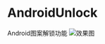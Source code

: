 # AndroidUnlock
Android图案解锁功能
![效果图](https://github.com/zhaohuiyuliang/AndroidUnlock/blob/master/static/846150-906e378abc6ce12d.jpg)
